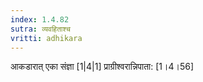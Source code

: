 ```yaml
---
index: 1.4.82
sutra: व्यवहिताश्च
vritti: adhikara
---
```


 आकडारात् एका संज्ञा [1|4|1]  प्राग्रीश्वरान्निपाता: [1।4।56] 